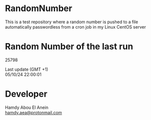 # RandomNumber    
This is a test repository where a random number is pushed to a file automatically passwordless from a cron job in my Linux CentOS server    
# Random Number of the last run   
25798
      
Last update (GMT +1)    
05/10/24 22:00:01
# Developer    
Hamdy Abou El Anein   
hamdy.aea@protonmail.com

